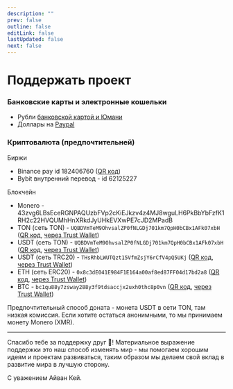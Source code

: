 ```yaml
---
description: ""
prev: false
outline: false
editLink: false
lastUpdated: false
next: false
---
```


# Поддержать проект

### Банковские карты и электронные кошельки

- Рубли [банковской картой и Юмани](https://yoomoney.ru/to/4100118416930245)
- Доллары на [Paypal](https://paypal.me/plibereco)

### Криптовалюта (предпочтительней)

Биржи

- Binance pay id 182406760 ([QR код](/img/crypto/donate_qr_binance.jpg))
- Bybit внутренний перевод - id 62125227

Блокчейн

- Monero - 43zvg6LBsEceRGNPAQUzbFVp2cKiEJkzv4z4MJ8wguLH6PkBbYbFzfK1RH2c22HVQUMhHnXRkdJyUHkEVXwPE7cJD2MPadB
- TON (сеть TON) - `UQBDVmTeM9OhvsalZP0fNLGDj701km7QpH0bCBx1AFk07xbH` ([QR код](/img/crypto/donate_qr_ton_ton.jpg), [через Trust Wallet](https://link.trustwallet.com/send?coin=607&address=UQBDVmTeM9OhvsalZP0fNLGDj701km7QpH0bCBx1AFk07xbH))
- USDT (сеть TON) - `UQBDVmTeM9OhvsalZP0fNLGDj701km7QpH0bCBx1AFk07xbH` ([QR код](/img/crypto/donate_qr_usdt_ton.jpg), [через Trust Wallet](https://link.trustwallet.com/send?coin=607&address=UQBDVmTeM9OhvsalZP0fNLGDj701km7QpH0bCBx1AFk07xbH&token_id=EQCxE6mUtQJKFnGfaROTKOt1lZbDiiX1kCixRv7Nw2Id_sDs))
- USDT (сеть TRC20) - `THsRhbLWUTQzt15VfmZsjY6rCfV4pQ5UKj` ([QR код](/img/crypto/donate_qr_usdt_trc20.jpg), [через Trust Wallet](https://link.trustwallet.com/send?coin=195&address=THsRhbLWUTQzt15VfmZsjY6rCfV4pQ5UKj&token_id=TR7NHqjeKQxGTCi8q8ZY4pL8otSzgjLj6t))
- ETH (сеть ERC20) - `0x8c3dE041E984F1E164a00af8ed87FF04d17bd2a8` ([QR код](/img/crypto/donate_qr_eth_erc20.jpg), [через Trust Wallet](https://link.trustwallet.com/send?coin=60&address=0x8c3dE041E984F1E164a00af8ed87FF04d17bd2a8))
- BTC - `bc1qu88y7zsway288y3f9tdsaccjx2uxh0thc8p0vn` ([QR код](/img/crypto/donate_qr_btc.jpg), [через Trust Wallet](https://link.trustwallet.com/send?coin=0&address=bc1qu88y7zsway288y3f9tdsaccjx2uxh0thc8p0vn))

Предпочтительный способ доната - монета USDT в сети TON, там низкая комиссия. Если хотите остаться анонимными, то мы принимаем монету Monero (XMR).

---

Спасибо тебе за поддержку друг 🤝! Материальное выражение поддержки это наш способ
изменять мир - мы помогаем хорошим идеям и проектам развиваться, таким образом
мы делаем свой вклад в развитие мира в лучшую сторону.

С уважением Айван Кей.
